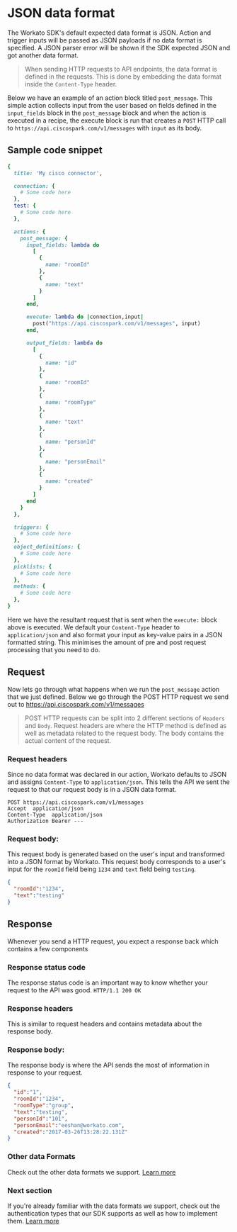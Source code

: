 # JSON data format
The Workato SDK's default expected data format is JSON. Action and trigger inputs will be passed as JSON payloads if no data format is specified. A JSON parser error will be shown if the SDK expected JSON and got another data format.

> When sending HTTP requests to API endpoints, the data format is defined in the requests. This is done by embedding the data format inside the `Content-Type` header.

Below we have an example of an action block titled `post_message`. This simple action collects input from the user based on fields defined in the `input_fields` block in the `post_message` block and when the action is executed in a recipe, the execute block is run that creates a `POST` HTTP call to `https://api.ciscospark.com/v1/messages` with `input` as its body.

## Sample code snippet
```ruby
{
  title: 'My cisco connector',

  connection: {
    # Some code here
  },
  test: {
    # Some code here
  },

  actions: {
    post_message: {
      input_fields: lambda do
        [
          {
            name: "roomId"
          },
          {
            name: "text"
          }
        ]
      end,

      execute: lambda do |connection,input|
        post("https://api.ciscospark.com/v1/messages", input)
      end,

      output_fields: lambda do
        [
          {
            name: "id"
          },
          {
            name: "roomId"
          },
          {
            name: "roomType"
          },
          {
            name: "text"
          },
          {
            name: "personId"
          },
          {
            name: "personEmail"
          },
          {
            name: "created"
          }
        ]
      end
    }
  },

  triggers: {
    # Some code here
  },
  object_definitions: {
    # Some code here
  },
  picklists: {
    # Some code here
  },
  methods: {
    # Some code here
  },
}
```

Here we have the resultant request that is sent when the `execute:` block above is executed. We default your `Content-Type` header to `application/json` and also format your input as key-value pairs in a JSON formatted string. This minimises the amount of pre and post request processing that you need to do.

## Request
Now lets go through what happens when we run the `post_message` action that we just defined. Below we go through the POST HTTP request we send out to https://api.ciscospark.com/v1/messages

> POST HTTP requests can be split into 2 different sections of `Headers` and `Body`. Request headers are where the HTTP method is defined as well as metadata related to the request body. The body contains the actual content of the request.

### Request headers
Since no data format was declared in our action, Workato defaults to JSON and assigns `Content-Type` to `application/json`. This tells the API we sent the request to that our request body is in a JSON data format.
```http
POST https://api.ciscospark.com/v1/messages
Accept  application/json
Content-Type  application/json
Authorization Bearer ---
```

### Request body:
This request body is generated based on the user's input and transformed into a JSON format by Workato. This request body corresponds to a user's input for the `roomId` field being `1234` and `text` field being `testing`.
```json
{
  "roomId":"1234",
  "text":"testing"
}
```

## Response
Whenever you send a HTTP request, you expect a response back which contains a few components

### Response status code
The response status code is an important way to know whether your request to the API was good.
`HTTP/1.1 200 OK`

### Response headers
This is similar to request headers and contains metadata about the response body.

### Response body:
The response body is where the API sends the most of information in response to your request.
```json
{
  "id":"1",
  "roomId":"1234",
  "roomType":"group",
  "text":"testing",
  "personId":"101",
  "personEmail":"eeshan@workato.com",
  "created":"2017-03-26T13:28:22.131Z"
}
```

### Other data Formats
Check out the other data formats we support. [Learn more](/developing-connectors/sdk/data-format.md)

### Next section
If you're already familiar with the data formats we support, check out the authentication types that our SDK supports as well as how to implement them. [Learn more](/developing-connectors/sdk/authentication.md)

